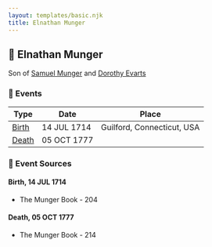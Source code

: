 ```yaml
---
layout: templates/basic.njk
title: Elnathan Munger
---
```

## 🔵 Elnathan Munger

Son of [Samuel Munger](/people/6/64239804) and [Dorothy Evarts](/people/5/59501816)

### 📆 Events

Type | Date | Place
------ | ------ | ------
[Birth](#event-b33bd57c-e8bc-4952-b343-b6fe4bde921f) | 14 JUL 1714 | Guilford, Connecticut, USA
[Death](#event-d2e0822e-ea93-40c4-90b4-0def1df4b08b) | 05 OCT 1777 |

### 📰 Event Sources

#### <a id="event-b33bd57c-e8bc-4952-b343-b6fe4bde921f"></a> Birth, 14 JUL 1714
* The Munger Book  - 204

#### <a id="event-d2e0822e-ea93-40c4-90b4-0def1df4b08b"></a> Death, 05 OCT 1777
* The Munger Book  - 214